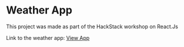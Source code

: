 # Weather App

This project was made as part of the HackStack workshop on React.Js

Link to the weather app: [View App](https://nikhil422004.github.io/Weather-App/)
